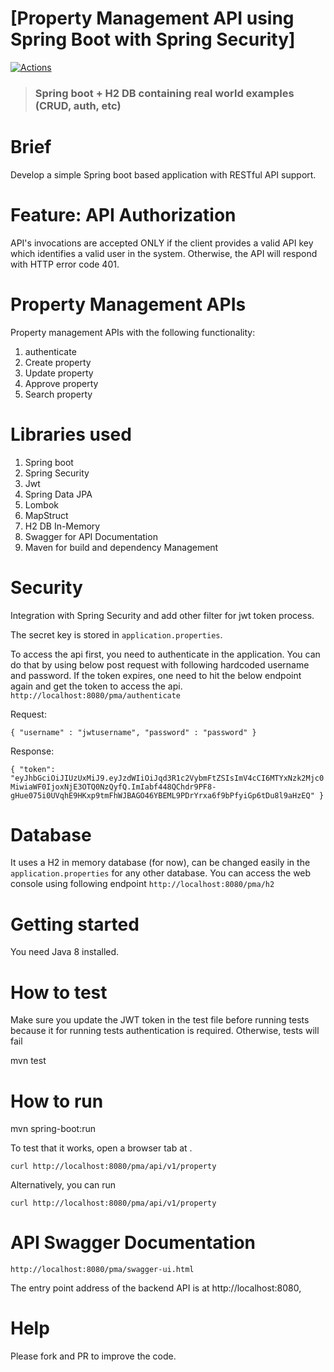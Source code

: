 # [Property Management API using Spring Boot with Spring Security]

[![Actions](https://github.com/gothinkster/spring-boot-realworld-example-app/workflows/Java%20CI/badge.svg)](https://github.com/mnreddy7/property-management-api.git)

> ### Spring boot + H2 DB containing real world examples (CRUD, auth, etc)  

# Brief
Develop a simple Spring boot based application with RESTful API support.

# Feature: API Authorization
API's invocations are accepted ONLY if the client provides a valid API 
key which identifies a valid user in the system. Otherwise, the API will respond with HTTP error code 401.

# Property Management APIs
Property management APIs with the following functionality:
1. authenticate
2. Create property
3. Update property
4. Approve property
5. Search property

# Libraries used
1. Spring boot 
2. Spring Security
3. Jwt
4. Spring Data JPA
5. Lombok
6. MapStruct
7. H2 DB In-Memory
8. Swagger for API Documentation
9. Maven for build and dependency Management

# Security

Integration with Spring Security and add other filter for jwt token process.

The secret key is stored in `application.properties`.

To access the api first, you need to authenticate in the application. You can do that by 
using below post request with following hardcoded username and password. If the token expires, one
need to hit the below endpoint again and get the token to access the api.
`http://localhost:8080/pma/authenticate`

Request:

`{
"username" : "jwtusername",
"password" : "password"
}
`

Response:

`
{
"token": "eyJhbGciOiJIUzUxMiJ9.eyJzdWIiOiJqd3R1c2VybmFtZSIsImV4cCI6MTYxNzk2Mjc0MiwiaWF0IjoxNjE3OTQ0NzQyfQ.ImIabf448QChdr9PF8-gHue075i0UVqhE9HKxp9tmFhWJBAGO46YBEML9PDrYrxa6f9bPfyiGp6tDu8l9aHzEQ"
}
`
# Database

It uses a H2 in memory database (for now), can be changed easily in the `application.properties` for any other database.
You can access the web console using following endpoint
`http://localhost:8080/pma/h2`

# Getting started

You need Java 8 installed.

# How to test
Make sure you update the JWT token in the test file before running tests because
it for running tests authentication is required. Otherwise, tests will fail

mvn test

# How to run
mvn spring-boot:run

To test that it works, open a browser tab at .  

    curl http://localhost:8080/pma/api/v1/property

Alternatively, you can run

    curl http://localhost:8080/pma/api/v1/property

# API Swagger Documentation
    http://localhost:8080/pma/swagger-ui.html

The entry point address of the backend API is at http://localhost:8080, 

# Help

Please fork and PR to improve the code.